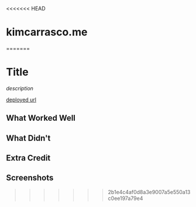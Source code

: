 <<<<<<< HEAD
# kimcarrasco.me
=======
# Title

*description*

[deployed url](http://url-if-deployed-here)

## What Worked Well

## What Didn't

## Extra Credit

## Screenshots
>>>>>>> 2b1e4c4af0d8a3e9007a5e550a13c0ee197a79e4
